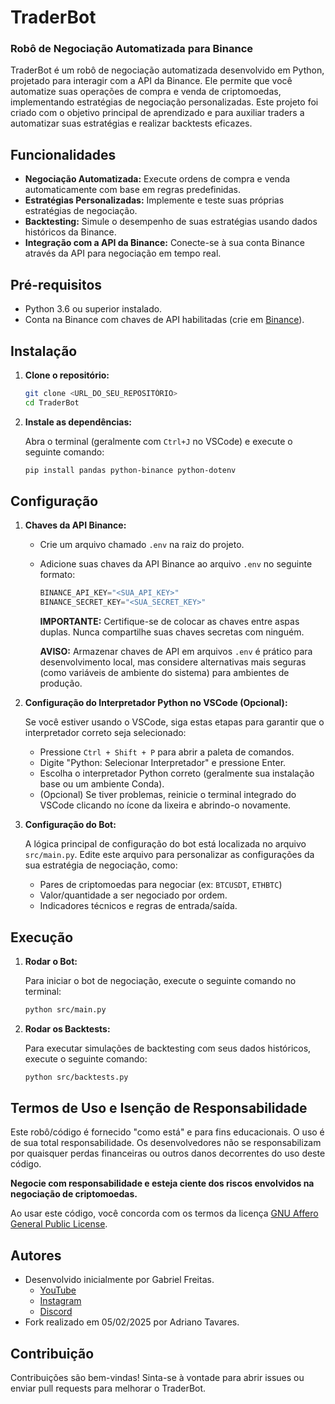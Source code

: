 # TraderBot
### Robô de Negociação Automatizada para Binance

TraderBot é um robô de negociação automatizada desenvolvido em Python, projetado para interagir com a API da Binance. Ele permite que você automatize suas operações de compra e venda de criptomoedas, implementando estratégias de negociação personalizadas. Este projeto foi criado com o objetivo principal de aprendizado e para auxiliar traders a automatizar suas estratégias e realizar backtests eficazes.

## Funcionalidades

*   **Negociação Automatizada:** Execute ordens de compra e venda automaticamente com base em regras predefinidas.
*   **Estratégias Personalizadas:** Implemente e teste suas próprias estratégias de negociação.
*   **Backtesting:** Simule o desempenho de suas estratégias usando dados históricos da Binance.
*   **Integração com a API da Binance:** Conecte-se à sua conta Binance através da API para negociação em tempo real.

## Pré-requisitos

*   Python 3.6 ou superior instalado.
*   Conta na Binance com chaves de API habilitadas (crie em [Binance](https://www.binance.com/)).

## Instalação

1.  **Clone o repositório:**

    ```bash
    git clone <URL_DO_SEU_REPOSITÓRIO>
    cd TraderBot
    ```

2.  **Instale as dependências:**

    Abra o terminal (geralmente com `Ctrl+J` no VSCode) e execute o seguinte comando:

    ```bash
    pip install pandas python-binance python-dotenv
    ```

## Configuração

1.  **Chaves da API Binance:**

    *   Crie um arquivo chamado `.env` na raiz do projeto.
    *   Adicione suas chaves da API Binance ao arquivo `.env` no seguinte formato:

        ```python
        BINANCE_API_KEY="<SUA_API_KEY>"
        BINANCE_SECRET_KEY="<SUA_SECRET_KEY>"
        ```

        **IMPORTANTE:** Certifique-se de colocar as chaves entre aspas duplas.  Nunca compartilhe suas chaves secretas com ninguém.
        
        **AVISO:**  Armazenar chaves de API em arquivos `.env` é prático para desenvolvimento local, mas considere alternativas mais seguras (como variáveis de ambiente do sistema) para ambientes de produção.

2.  **Configuração do Interpretador Python no VSCode (Opcional):**

    Se você estiver usando o VSCode, siga estas etapas para garantir que o interpretador correto seja selecionado:

    *   Pressione `Ctrl + Shift + P` para abrir a paleta de comandos.
    *   Digite "Python: Selecionar Interpretador" e pressione Enter.
    *   Escolha o interpretador Python correto (geralmente sua instalação base ou um ambiente Conda).
    *   (Opcional) Se tiver problemas, reinicie o terminal integrado do VSCode clicando no ícone da lixeira e abrindo-o novamente.

3.  **Configuração do Bot:**

    A lógica principal de configuração do bot está localizada no arquivo `src/main.py`.  Edite este arquivo para personalizar as configurações da sua estratégia de negociação, como:

    *   Pares de criptomoedas para negociar (ex: `BTCUSDT`, `ETHBTC`)
    *   Valor/quantidade a ser negociado por ordem.
    *   Indicadores técnicos e regras de entrada/saída.

## Execução

1.  **Rodar o Bot:**

    Para iniciar o bot de negociação, execute o seguinte comando no terminal:

    ```bash
    python src/main.py
    ```

2.  **Rodar os Backtests:**

    Para executar simulações de backtesting com seus dados históricos, execute o seguinte comando:

    ```bash
    python src/backtests.py
    ```

## Termos de Uso e Isenção de Responsabilidade

Este robô/código é fornecido "como está" e para fins educacionais. O uso é de sua total responsabilidade. Os desenvolvedores não se responsabilizam por quaisquer perdas financeiras ou outros danos decorrentes do uso deste código.

**Negocie com responsabilidade e esteja ciente dos riscos envolvidos na negociação de criptomoedas.**

Ao usar este código, você concorda com os termos da licença [GNU Affero General Public License](./LICENSE).

## Autores

*   Desenvolvido inicialmente por Gabriel Freitas.
    *   [YouTube](https://www.youtube.com/@DescolaDev)
    *   [Instagram](https://instagram.com/gabrielfreitas.dev)
    *   [Discord](https://discord.gg/PpmB3DwSSX)
*   Fork realizado em 05/02/2025 por Adriano Tavares.

## Contribuição

Contribuições são bem-vindas! Sinta-se à vontade para abrir issues ou enviar pull requests para melhorar o TraderBot.